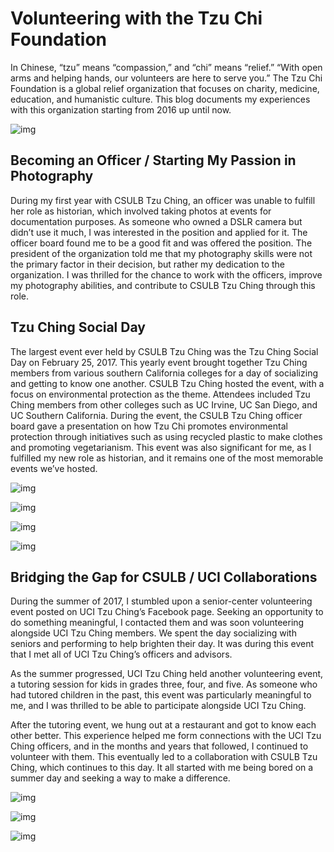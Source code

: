 

# Volunteering with the Tzu Chi Foundation

In Chinese, &ldquo;tzu&rdquo; means &ldquo;compassion,&rdquo; and &ldquo;chi&rdquo; means &ldquo;relief.&rdquo; &ldquo;With open arms
and helping hands, our volunteers are here to serve you.&rdquo; The Tzu Chi Foundation
is a global relief organization that focuses on charity, medicine, education,
and humanistic culture. This blog documents my experiences with this
organization starting from 2016 up until now.

![img](https://res.cloudinary.com/buraiyen/image/upload/c_scale,w_600/v1645075275/BEN_Website/blog/VolunteeringTC/BEN_wilmington.jpg "CSULB Tzu Ching group at the medical outreach volunteer event")


## Becoming an Officer / Starting My Passion in Photography

During my first year with CSULB Tzu Ching, an officer was unable to fulfill her
role as historian, which involved taking photos at events for documentation
purposes. As someone who owned a DSLR camera but didn&rsquo;t use it much, I was
interested in the position and applied for it. The officer board found me to be
a good fit and was offered the position. The president of the organization told
me that my photography skills were not the primary factor in their decision, but
rather my dedication to the organization. I was thrilled for the chance to work
with the officers, improve my photography abilities, and contribute to CSULB Tzu
Ching through this role.


## Tzu Ching Social Day

The largest event ever held by CSULB Tzu Ching was the Tzu Ching Social Day on
February 25, 2017. This yearly event brought together Tzu Ching members from
various southern California colleges for a day of socializing and getting to
know one another. CSULB Tzu Ching hosted the event, with a focus on
environmental protection as the theme. Attendees included Tzu Ching members from
other colleges such as UC Irvine, UC San Diego, and UC Southern California.
During the event, the CSULB Tzu Ching officer board gave a presentation on how
Tzu Chi promotes environmental protection through initiatives such as using
recycled plastic to make clothes and promoting vegetarianism. This event was
also significant for me, as I fulfilled my new role as historian, and it remains
one of the most memorable events we&rsquo;ve hosted.

![img](https://res.cloudinary.com/buraiyen/image/upload/c_scale,w_600/v1645075275/BEN_Website/blog/VolunteeringTC/BEN_socialday1.jpg "Me presenting in front of attendees. Information about me listed in the background")

![img](https://res.cloudinary.com/buraiyen/image/upload/c_scale,w_600/v1645075275/BEN_Website/blog/VolunteeringTC/BEN_socialday2.jpg "CSULB Tzu Ching group")

![img](https://res.cloudinary.com/buraiyen/image/upload/c_scale,w_600/v1645075275/BEN_Website/blog/VolunteeringTC/BEN_socialday3.jpg "Group eating lunch")

![img](https://res.cloudinary.com/buraiyen/image/upload/c_scale,w_600/v1645075275/BEN_Website/blog/VolunteeringTC/BEN_socialday4.jpg "Tzu Ching group collaborating on an activity")


## Bridging the Gap for CSULB / UCI Collaborations

During the summer of 2017, I stumbled upon a senior-center volunteering event
posted on UCI Tzu Ching&rsquo;s Facebook page. Seeking an opportunity to do something
meaningful, I contacted them and was soon volunteering alongside UCI Tzu Ching
members. We spent the day socializing with seniors and performing to help
brighten their day. It was during this event that I met all of UCI Tzu Ching&rsquo;s
officers and advisors.

As the summer progressed, UCI Tzu Ching held another volunteering event, a
tutoring session for kids in grades three, four, and five. As someone who had
tutored children in the past, this event was particularly meaningful to me, and
I was thrilled to be able to participate alongside UCI Tzu Ching.

After the tutoring event, we hung out at a restaurant and got to know each other
better. This experience helped me form connections with the UCI Tzu Ching
officers, and in the months and years that followed, I continued to volunteer
with them. This eventually led to a collaboration with CSULB Tzu Ching, which
continues to this day. It all started with me being bored on a summer day and
seeking a way to make a difference.

![img](https://res.cloudinary.com/buraiyen/image/upload/c_scale,w_600/v1645075275/BEN_Website/blog/VolunteeringTC/BEN_seniorcenter.jpg "Balloon passing with the seniors")

![img](https://res.cloudinary.com/buraiyen/image/upload/c_scale,w_600/v1645075275/BEN_Website/blog/VolunteeringTC/BEN_tutoring1.jpg "Tzu Ching volunteer and children smiling at the camera")

![img](https://res.cloudinary.com/buraiyen/image/upload/c_scale,w_600/v1645075275/BEN_Website/blog/VolunteeringTC/BEN_tutoring2.jpg "Group of Tzu Ching volunteers and kids grades 3-5")

